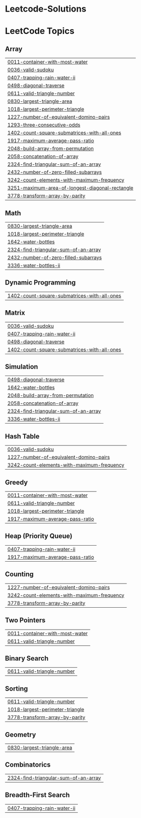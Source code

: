 # Leetcode-Solutions
<!---LeetCode Topics Start-->
# LeetCode Topics
## Array
|  |
| ------- |
| [0011-container-with-most-water](https://github.com/DeependraKeshri/Leetcode-Solutions/tree/master/0011-container-with-most-water) |
| [0036-valid-sudoku](https://github.com/DeependraKeshri/Leetcode-Solutions/tree/master/0036-valid-sudoku) |
| [0407-trapping-rain-water-ii](https://github.com/DeependraKeshri/Leetcode-Solutions/tree/master/0407-trapping-rain-water-ii) |
| [0498-diagonal-traverse](https://github.com/DeependraKeshri/Leetcode-Solutions/tree/master/0498-diagonal-traverse) |
| [0611-valid-triangle-number](https://github.com/DeependraKeshri/Leetcode-Solutions/tree/master/0611-valid-triangle-number) |
| [0830-largest-triangle-area](https://github.com/DeependraKeshri/Leetcode-Solutions/tree/master/0830-largest-triangle-area) |
| [1018-largest-perimeter-triangle](https://github.com/DeependraKeshri/Leetcode-Solutions/tree/master/1018-largest-perimeter-triangle) |
| [1227-number-of-equivalent-domino-pairs](https://github.com/DeependraKeshri/Leetcode-Solutions/tree/master/1227-number-of-equivalent-domino-pairs) |
| [1293-three-consecutive-odds](https://github.com/DeependraKeshri/Leetcode-Solutions/tree/master/1293-three-consecutive-odds) |
| [1402-count-square-submatrices-with-all-ones](https://github.com/DeependraKeshri/Leetcode-Solutions/tree/master/1402-count-square-submatrices-with-all-ones) |
| [1917-maximum-average-pass-ratio](https://github.com/DeependraKeshri/Leetcode-Solutions/tree/master/1917-maximum-average-pass-ratio) |
| [2048-build-array-from-permutation](https://github.com/DeependraKeshri/Leetcode-Solutions/tree/master/2048-build-array-from-permutation) |
| [2058-concatenation-of-array](https://github.com/DeependraKeshri/Leetcode-Solutions/tree/master/2058-concatenation-of-array) |
| [2324-find-triangular-sum-of-an-array](https://github.com/DeependraKeshri/Leetcode-Solutions/tree/master/2324-find-triangular-sum-of-an-array) |
| [2432-number-of-zero-filled-subarrays](https://github.com/DeependraKeshri/Leetcode-Solutions/tree/master/2432-number-of-zero-filled-subarrays) |
| [3242-count-elements-with-maximum-frequency](https://github.com/DeependraKeshri/Leetcode-Solutions/tree/master/3242-count-elements-with-maximum-frequency) |
| [3251-maximum-area-of-longest-diagonal-rectangle](https://github.com/DeependraKeshri/Leetcode-Solutions/tree/master/3251-maximum-area-of-longest-diagonal-rectangle) |
| [3778-transform-array-by-parity](https://github.com/DeependraKeshri/Leetcode-Solutions/tree/master/3778-transform-array-by-parity) |
## Math
|  |
| ------- |
| [0830-largest-triangle-area](https://github.com/DeependraKeshri/Leetcode-Solutions/tree/master/0830-largest-triangle-area) |
| [1018-largest-perimeter-triangle](https://github.com/DeependraKeshri/Leetcode-Solutions/tree/master/1018-largest-perimeter-triangle) |
| [1642-water-bottles](https://github.com/DeependraKeshri/Leetcode-Solutions/tree/master/1642-water-bottles) |
| [2324-find-triangular-sum-of-an-array](https://github.com/DeependraKeshri/Leetcode-Solutions/tree/master/2324-find-triangular-sum-of-an-array) |
| [2432-number-of-zero-filled-subarrays](https://github.com/DeependraKeshri/Leetcode-Solutions/tree/master/2432-number-of-zero-filled-subarrays) |
| [3336-water-bottles-ii](https://github.com/DeependraKeshri/Leetcode-Solutions/tree/master/3336-water-bottles-ii) |
## Dynamic Programming
|  |
| ------- |
| [1402-count-square-submatrices-with-all-ones](https://github.com/DeependraKeshri/Leetcode-Solutions/tree/master/1402-count-square-submatrices-with-all-ones) |
## Matrix
|  |
| ------- |
| [0036-valid-sudoku](https://github.com/DeependraKeshri/Leetcode-Solutions/tree/master/0036-valid-sudoku) |
| [0407-trapping-rain-water-ii](https://github.com/DeependraKeshri/Leetcode-Solutions/tree/master/0407-trapping-rain-water-ii) |
| [0498-diagonal-traverse](https://github.com/DeependraKeshri/Leetcode-Solutions/tree/master/0498-diagonal-traverse) |
| [1402-count-square-submatrices-with-all-ones](https://github.com/DeependraKeshri/Leetcode-Solutions/tree/master/1402-count-square-submatrices-with-all-ones) |
## Simulation
|  |
| ------- |
| [0498-diagonal-traverse](https://github.com/DeependraKeshri/Leetcode-Solutions/tree/master/0498-diagonal-traverse) |
| [1642-water-bottles](https://github.com/DeependraKeshri/Leetcode-Solutions/tree/master/1642-water-bottles) |
| [2048-build-array-from-permutation](https://github.com/DeependraKeshri/Leetcode-Solutions/tree/master/2048-build-array-from-permutation) |
| [2058-concatenation-of-array](https://github.com/DeependraKeshri/Leetcode-Solutions/tree/master/2058-concatenation-of-array) |
| [2324-find-triangular-sum-of-an-array](https://github.com/DeependraKeshri/Leetcode-Solutions/tree/master/2324-find-triangular-sum-of-an-array) |
| [3336-water-bottles-ii](https://github.com/DeependraKeshri/Leetcode-Solutions/tree/master/3336-water-bottles-ii) |
## Hash Table
|  |
| ------- |
| [0036-valid-sudoku](https://github.com/DeependraKeshri/Leetcode-Solutions/tree/master/0036-valid-sudoku) |
| [1227-number-of-equivalent-domino-pairs](https://github.com/DeependraKeshri/Leetcode-Solutions/tree/master/1227-number-of-equivalent-domino-pairs) |
| [3242-count-elements-with-maximum-frequency](https://github.com/DeependraKeshri/Leetcode-Solutions/tree/master/3242-count-elements-with-maximum-frequency) |
## Greedy
|  |
| ------- |
| [0011-container-with-most-water](https://github.com/DeependraKeshri/Leetcode-Solutions/tree/master/0011-container-with-most-water) |
| [0611-valid-triangle-number](https://github.com/DeependraKeshri/Leetcode-Solutions/tree/master/0611-valid-triangle-number) |
| [1018-largest-perimeter-triangle](https://github.com/DeependraKeshri/Leetcode-Solutions/tree/master/1018-largest-perimeter-triangle) |
| [1917-maximum-average-pass-ratio](https://github.com/DeependraKeshri/Leetcode-Solutions/tree/master/1917-maximum-average-pass-ratio) |
## Heap (Priority Queue)
|  |
| ------- |
| [0407-trapping-rain-water-ii](https://github.com/DeependraKeshri/Leetcode-Solutions/tree/master/0407-trapping-rain-water-ii) |
| [1917-maximum-average-pass-ratio](https://github.com/DeependraKeshri/Leetcode-Solutions/tree/master/1917-maximum-average-pass-ratio) |
## Counting
|  |
| ------- |
| [1227-number-of-equivalent-domino-pairs](https://github.com/DeependraKeshri/Leetcode-Solutions/tree/master/1227-number-of-equivalent-domino-pairs) |
| [3242-count-elements-with-maximum-frequency](https://github.com/DeependraKeshri/Leetcode-Solutions/tree/master/3242-count-elements-with-maximum-frequency) |
| [3778-transform-array-by-parity](https://github.com/DeependraKeshri/Leetcode-Solutions/tree/master/3778-transform-array-by-parity) |
## Two Pointers
|  |
| ------- |
| [0011-container-with-most-water](https://github.com/DeependraKeshri/Leetcode-Solutions/tree/master/0011-container-with-most-water) |
| [0611-valid-triangle-number](https://github.com/DeependraKeshri/Leetcode-Solutions/tree/master/0611-valid-triangle-number) |
## Binary Search
|  |
| ------- |
| [0611-valid-triangle-number](https://github.com/DeependraKeshri/Leetcode-Solutions/tree/master/0611-valid-triangle-number) |
## Sorting
|  |
| ------- |
| [0611-valid-triangle-number](https://github.com/DeependraKeshri/Leetcode-Solutions/tree/master/0611-valid-triangle-number) |
| [1018-largest-perimeter-triangle](https://github.com/DeependraKeshri/Leetcode-Solutions/tree/master/1018-largest-perimeter-triangle) |
| [3778-transform-array-by-parity](https://github.com/DeependraKeshri/Leetcode-Solutions/tree/master/3778-transform-array-by-parity) |
## Geometry
|  |
| ------- |
| [0830-largest-triangle-area](https://github.com/DeependraKeshri/Leetcode-Solutions/tree/master/0830-largest-triangle-area) |
## Combinatorics
|  |
| ------- |
| [2324-find-triangular-sum-of-an-array](https://github.com/DeependraKeshri/Leetcode-Solutions/tree/master/2324-find-triangular-sum-of-an-array) |
## Breadth-First Search
|  |
| ------- |
| [0407-trapping-rain-water-ii](https://github.com/DeependraKeshri/Leetcode-Solutions/tree/master/0407-trapping-rain-water-ii) |
<!---LeetCode Topics End-->